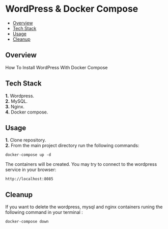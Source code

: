 # WordPress & Docker Compose

   * [Overview](#overview)
   * [Tech Stack](#tech-stack)
   * [Usage](#usage)
   * [Cleanup](#cleanup)

## Overview

How To Install WordPress With Docker Compose

## Tech Stack
**1.** Wordpress.<br>
**2.** MySQL.<br>
**3.** Nginx.<br>
**4.** Docker compose.<br>

## Usage

**1.** Clone repository.<br>
**2.** From the main project directory run the following commands:
```shell
docker-compose up -d
```
The containers will be created. 
You may try to connect to the wordpress service in your browser:
```shell
http://localhost:8085
```

## Cleanup
If you want to delete the wordpress, mysql and nginx containers runing the following command in your terminal :

```shell
docker-compose down
```

